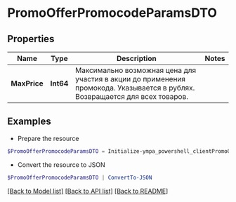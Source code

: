# PromoOfferPromocodeParamsDTO
## Properties

Name | Type | Description | Notes
------------ | ------------- | ------------- | -------------
**MaxPrice** | **Int64** | Максимально возможная цена для участия в акции до применения промокода.  Указывается в рублях.  Возвращается для всех товаров.  | 

## Examples

- Prepare the resource
```powershell
$PromoOfferPromocodeParamsDTO = Initialize-ympa_powershell_clientPromoOfferPromocodeParamsDTO  -MaxPrice null
```

- Convert the resource to JSON
```powershell
$PromoOfferPromocodeParamsDTO | ConvertTo-JSON
```

[[Back to Model list]](../README.md#documentation-for-models) [[Back to API list]](../README.md#documentation-for-api-endpoints) [[Back to README]](../README.md)

